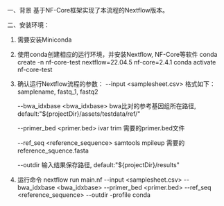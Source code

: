 一、背景
   基于NF-Core框架实现了本流程的Nextflow版本。

二、安装环境：
   1. 需要安装Miniconda
   2. 使用conda创建相应的运行环境，并安装Nextflow, NF-Core等软件
         conda create -n nf-core-test nextflow=22.04.5 nf-core=2.4.1
         conda activate nf-core-test
   3. 确认运行Nextflow流程的参数：
      --input <samplesheet.csv>   格式如下：
         samplename, fastq_1, fastq2    

      --bwa_idxbase <bwa_idxbase>  bwa比对的参考基因组所在路径, default:"${projectDir}/assets/testdata/ref/"

      --primer_bed <primer.bed>  ivar trim 需要的primer.bed文件

      --ref_seq <reference_sequence>   samtools mpileup 需要的reference_squence.fasta

      --outdir <outdir> 输入结果保存路径, default:"${projectDir}/results"

   4. 运行命令 nextflow run main.nf --input <samplesheet.csv> --bwa_idxbase <bwa_idxbase> --primer_bed <primer.bed> --ref_seq <reference_sequence> --outdir <outdir> -profile conda